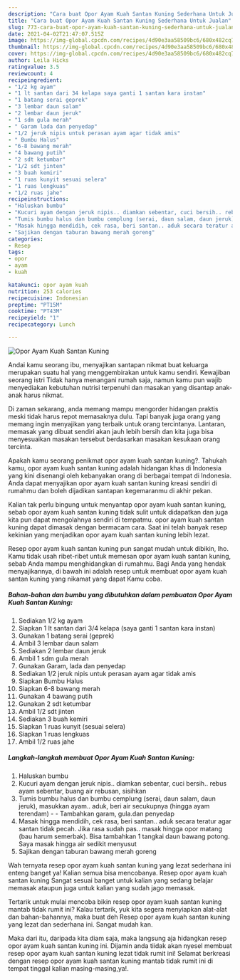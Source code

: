 ```yaml
---
description: "Cara buat Opor Ayam Kuah Santan Kuning Sederhana Untuk Jualan"
title: "Cara buat Opor Ayam Kuah Santan Kuning Sederhana Untuk Jualan"
slug: 773-cara-buat-opor-ayam-kuah-santan-kuning-sederhana-untuk-jualan
date: 2021-04-02T21:47:07.515Z
image: https://img-global.cpcdn.com/recipes/4d90e3aa58509bc6/680x482cq70/opor-ayam-kuah-santan-kuning-foto-resep-utama.jpg
thumbnail: https://img-global.cpcdn.com/recipes/4d90e3aa58509bc6/680x482cq70/opor-ayam-kuah-santan-kuning-foto-resep-utama.jpg
cover: https://img-global.cpcdn.com/recipes/4d90e3aa58509bc6/680x482cq70/opor-ayam-kuah-santan-kuning-foto-resep-utama.jpg
author: Leila Hicks
ratingvalue: 3.5
reviewcount: 4
recipeingredient:
- "1/2 kg ayam"
- "1 lt santan dari 34 kelapa saya ganti 1 santan kara instan"
- "1 batang serai geprek"
- "3 lembar daun salam"
- "2 lembar daun jeruk"
- "1 sdm gula merah"
- " Garam lada dan penyedap"
- "1/2 jeruk nipis untuk perasan ayam agar tidak amis"
- " Bumbu Halus"
- "6-8 bawang merah"
- "4 bawang putih"
- "2 sdt ketumbar"
- "1/2 sdt jinten"
- "3 buah kemiri"
- "1 ruas kunyit sesuai selera"
- "1 ruas lengkuas"
- "1/2 ruas jahe"
recipeinstructions:
- "Haluskan bumbu"
- "Kucuri ayam dengan jeruk nipis.. diamkan sebentar, cuci bersih.. rebus ayam sebentar, buang air rebusan, sisihkan"
- "Tumis bumbu halus dan bumbu cemplung (serai, daun salam, daun jeruk), masukkan ayam.. aduk, beri air secukupnya (hingga ayam terendam)  Tambahkan garam, gula.dan penyedap"
- "Masak hingga mendidih, cek rasa, beri santan.. aduk secara teratur agar santan tidak pecah. Jika rasa sudah pas.. masak hingga opor matang (bau harum semerbak). Bisa tambahkan 1 tangkai daun bawang potong. Saya masak hingga air sedikit menyusut"
- "Sajikan dengan taburan bawang merah goreng"
categories:
- Resep
tags:
- opor
- ayam
- kuah

katakunci: opor ayam kuah 
nutrition: 253 calories
recipecuisine: Indonesian
preptime: "PT15M"
cooktime: "PT43M"
recipeyield: "1"
recipecategory: Lunch

---
```



![Opor Ayam Kuah Santan Kuning](https://img-global.cpcdn.com/recipes/4d90e3aa58509bc6/680x482cq70/opor-ayam-kuah-santan-kuning-foto-resep-utama.jpg)

Andai kamu seorang ibu, menyajikan santapan nikmat buat keluarga merupakan suatu hal yang menggembirakan untuk kamu sendiri. Kewajiban seorang istri Tidak hanya menangani rumah saja, namun kamu pun wajib menyediakan kebutuhan nutrisi terpenuhi dan masakan yang disantap anak-anak harus nikmat.

Di zaman  sekarang, anda memang mampu mengorder hidangan praktis meski tidak harus repot memasaknya dulu. Tapi banyak juga orang yang memang ingin menyajikan yang terbaik untuk orang tercintanya. Lantaran, memasak yang dibuat sendiri akan jauh lebih bersih dan kita juga bisa menyesuaikan masakan tersebut berdasarkan masakan kesukaan orang tercinta. 



Apakah kamu seorang penikmat opor ayam kuah santan kuning?. Tahukah kamu, opor ayam kuah santan kuning adalah hidangan khas di Indonesia yang kini disenangi oleh kebanyakan orang di berbagai tempat di Indonesia. Anda dapat menyajikan opor ayam kuah santan kuning kreasi sendiri di rumahmu dan boleh dijadikan santapan kegemaranmu di akhir pekan.

Kalian tak perlu bingung untuk menyantap opor ayam kuah santan kuning, sebab opor ayam kuah santan kuning tidak sulit untuk didapatkan dan juga kita pun dapat mengolahnya sendiri di tempatmu. opor ayam kuah santan kuning dapat dimasak dengan bermacam cara. Saat ini telah banyak resep kekinian yang menjadikan opor ayam kuah santan kuning lebih lezat.

Resep opor ayam kuah santan kuning pun sangat mudah untuk dibikin, lho. Kamu tidak usah ribet-ribet untuk memesan opor ayam kuah santan kuning, sebab Anda mampu menghidangkan di rumahmu. Bagi Anda yang hendak menyajikannya, di bawah ini adalah resep untuk membuat opor ayam kuah santan kuning yang nikamat yang dapat Kamu coba.

<!--inarticleads1-->

##### Bahan-bahan dan bumbu yang dibutuhkan dalam pembuatan Opor Ayam Kuah Santan Kuning:

1. Sediakan 1/2 kg ayam
1. Siapkan 1 lt santan dari 3/4 kelapa (saya ganti 1 santan kara instan)
1. Gunakan 1 batang serai (geprek)
1. Ambil 3 lembar daun salam
1. Sediakan 2 lembar daun jeruk
1. Ambil 1 sdm gula merah
1. Gunakan  Garam, lada dan penyedap
1. Sediakan 1/2 jeruk nipis untuk perasan ayam agar tidak amis
1. Siapkan  Bumbu Halus
1. Siapkan 6-8 bawang merah
1. Gunakan 4 bawang putih
1. Gunakan 2 sdt ketumbar
1. Ambil 1/2 sdt jinten
1. Sediakan 3 buah kemiri
1. Siapkan 1 ruas kunyit (sesuai selera)
1. Siapkan 1 ruas lengkuas
1. Ambil 1/2 ruas jahe




<!--inarticleads2-->

##### Langkah-langkah membuat Opor Ayam Kuah Santan Kuning:

1. Haluskan bumbu
1. Kucuri ayam dengan jeruk nipis.. diamkan sebentar, cuci bersih.. rebus ayam sebentar, buang air rebusan, sisihkan
1. Tumis bumbu halus dan bumbu cemplung (serai, daun salam, daun jeruk), masukkan ayam.. aduk, beri air secukupnya (hingga ayam terendam) -  - Tambahkan garam, gula.dan penyedap
1. Masak hingga mendidih, cek rasa, beri santan.. aduk secara teratur agar santan tidak pecah. Jika rasa sudah pas.. masak hingga opor matang (bau harum semerbak). Bisa tambahkan 1 tangkai daun bawang potong. Saya masak hingga air sedikit menyusut
1. Sajikan dengan taburan bawang merah goreng




Wah ternyata resep opor ayam kuah santan kuning yang lezat sederhana ini enteng banget ya! Kalian semua bisa mencobanya. Resep opor ayam kuah santan kuning Sangat sesuai banget untuk kalian yang sedang belajar memasak ataupun juga untuk kalian yang sudah jago memasak.

Tertarik untuk mulai mencoba bikin resep opor ayam kuah santan kuning mantab tidak rumit ini? Kalau tertarik, yuk kita segera menyiapkan alat-alat dan bahan-bahannya, maka buat deh Resep opor ayam kuah santan kuning yang lezat dan sederhana ini. Sangat mudah kan. 

Maka dari itu, daripada kita diam saja, maka langsung aja hidangkan resep opor ayam kuah santan kuning ini. Dijamin anda tiidak akan nyesel membuat resep opor ayam kuah santan kuning lezat tidak rumit ini! Selamat berkreasi dengan resep opor ayam kuah santan kuning mantab tidak rumit ini di tempat tinggal kalian masing-masing,ya!.

